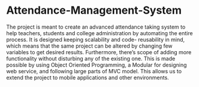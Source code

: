 # Attendance-Management-System
The project is meant to create an advanced attendance taking system to help teachers, students and college administration by automating the entire process. It is designed keeping scalability and code- reusability in mind, which means that the same project can be altered by changing few variables to get desired results. Furthermore, there’s scope of adding more functionality without disturbing any of the existing one. This is made possible by using Object Oriented Programming, a Modular for designing web service, and following large parts of MVC model. This allows us to extend the project to mobile applications and other environments.
